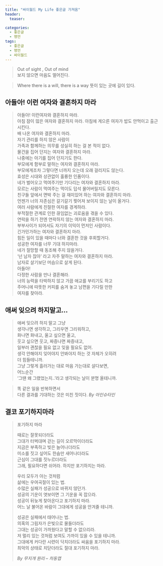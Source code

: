 ```yaml
---
title: "싸이월드 My Life 좋은글 가져옴"
header: 
  teaser:

categories:
  - 좋은글
  - 명언
tags: 
  - 좋은글
  - 명언
  - 싸이월드
---
```


> Out of sight , Out of mind  
> 보지 않으면 마음도 멀어진다.

> Where there is a will, there is a way 
> 뜻이 있는 곳에 길이 있다.  


## 아들아! 이런 여자와 결혼하지 마라

> 아들아! 이런여자와 결혼하지 마라.  
> 아침 잠이 많은 여자와 결혼하지 마라.
> 아침에 게으른 여자가 밥도 안먹이고 출근시킨다.  
> 배 나온 여자와 결혼하지 마라.  
> 자기 관리를 하지 않은 사람이  
> 가족과 함께하는 의무를 성실히 하는 걸 본 적이 없다.  
> 물건을 집어 던지는 여자와 결혼하지 마라.  
> 나중에는 아기를 집어 던지기도 한다.  
> 부모에게 함부로 말하는 여자와 결혼하지 마라.  
> 부모에게조차 그렇다면 너까지 오는데 오래 걸리지도 않는다.  
> 효성은 시대와 상관없이 훌륭한 인품이다.  
> 네가 벌어오고 먹여주기만 기다리는 여자와 결혼하지 마라.  
> 모르는 사람이 먹여주는 먹이도 덥석 물어버릴지도 모른다.  
> 친구들 앞에서 면박 주는 걸 재미있어 하는 여자와 결혼하지 마라.  
> 언젠가 너의 자존심은 갈기갈기 찢어져 보이지 않는 날이 올거다.  
> 여러 사람에게 친절한 여자를 경계하라.  
> 부적절한 관계로 인한 끊임없는 괴로움을 겪을 수 있다.  
> 연락을 하기 전엔 연락하지 않는 여자와 결혼하지 마라.  
> 부부사이가 되어서도 자기의 이익이 먼저인 사람이다.  
> 긴가민가하는 여자와 결혼하지 마라.  
> 힘든 일이 있을 때마다 너와 결혼한 것을 후회할거다.  
> 성공한 여자를 너무 기대 하지마라.  
> 네가 절망할 때 동조해 주지 않을거다.  
> ‘넌 남자 잖아’ 라고 자주 말하는 여자와 결혼하지 마라.  
> 남자로 살기보단 머슴으로 살게 된다.  
> 아들아!  
> 다정한 사람을 만나 결혼해라.  
> 너의 능력을 타박하지 않고 가끔 애교를 부리기도 하고  
> 주머니에 따뜻한 커피를 숨겨 놓고 남편을 기다릴 만한  
> 여자를 찾아라.


## 애써 잊으려 하지말고...

> 애써 잊으려 하지 말고 그냥  
> 생각나면 생각하고, 그리우면 그리워하고,  
> 화나면 화내고, 울고 싶으면 울고,  
> 웃고 싶으면 웃고, 짜증나면 짜증내고,  
> 일부러 괜찮을 필요 없고 잊을 필요도 없어.  
> 생각 안해야지 잊어야지 안봐야지 하는 것 자체가 오히려  
> 더 힘들테니까.  
> 그냥 그렇게 흘러가는 대로 마음 가는대로 살다보면,  
> 어느순간  
> ‘그땐 왜 그랬었는지..’라고 생각되는 날이 분명 올테니까.  

> 똑 같은 일을 반복하면서  
> 다른 결과를 기대하는 것은 미친 짓이다.
> <cite>By 아인슈타인</cite>


## 결코 포기하지마라

> 포기하지 마라  
>   
> 때로는 잘못되더라도  
> 그대가 터벅대며 걷는 길이 오르막이더라도  
> 지금은 부족하고 빚은 늘어나더라도  
> 미소를 짓고 싶어도 한숨만 새어나더라도  
> 근심이 그대를 짓누르더라도  
> 그래, 필요하다면 쉬어라. 하지만 포기하지는 마라.  
>   
> 우리 모두가 아는 것처럼  
> 삶에는 우여곡절이 있는 법.  
> 수많은 실패가 성공으로 바뀌지 않던가.  
> 성공의 기운이 엿보이면 그 기운을 꼭 잡으라.  
> 성공이 뒤늦게 찾아온다고 포기하지 마라.  
> 어느 날 불어온 바람이 그대에게 성공을 안겨줄 테니까.  
>   
> 성공은 실패에서 태어나는 법.  
> 의혹의 그림자가 은빛으로 물들더라도  
> 그대는 성공이 가까웠다고 말할 수 없으리라.  
> 저 멀리 있는 것처럼 보여도 가까이 있을 수 있을 테니까.  
> 그대에게 커다란 시련이 닥치더라도 싸움을 포기하지 마라.  
> 최악의 상태로 치닫더라도 절대 포기하지 마라.  
>   
> <cite>By 무지개 원리 – 차동엽</cite>


